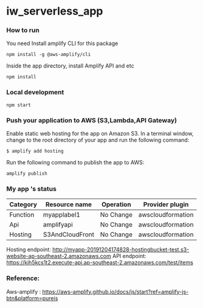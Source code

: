 # iw_serverless_app


### How to run 

You need Install amplify CLI for this  package 

```
npm install -g @aws-amplify/cli

```

Inside the app directory, install Amplify API and etc 

```
npm install
```


### Local development

 ```
npm start
 ```

### Push your application to AWS (S3,Lambda,API Gateway)

Enable static web hosting for the app on Amazon S3. In a terminal window, change to the root directory of your app and run the following command:
```
$ amplify add hosting
```

Run the following command to publish the app to AWS:


```
amplify publish
```

### My app 's status 


| Category | Resource name   | Operation | Provider plugin   |
| -------- | --------------- | --------- | ----------------- |
| Function | myapplabel1     | No Change | awscloudformation |
| Api      | amplifyapi      | No Change | awscloudformation |
| Hosting  | S3AndCloudFront | No Change | awscloudformation |

Hosting endpoint: http://myapp-20191204174828-hostingbucket-test.s3-website-ap-southeast-2.amazonaws.com
API endpoint: https://kih5kcs1t2.execute-api.ap-southeast-2.amazonaws.com/test/items


###  Reference:

Aws-amplify :
https://aws-amplify.github.io/docs/js/start?ref=amplify-js-btn&platform=purejs
